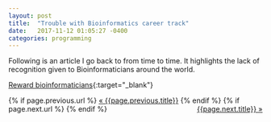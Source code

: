 ```yaml
---
layout: post
title:  "Trouble with Bioinformatics career track"
date:   2017-11-12 01:05:27 -0400
categories: programming
---
```

Following is an article I go back to from time to time. It highlights the lack of recognition given to Bioinformaticians around the world.

[Reward bioinformaticians](http://www.nature.com/news/core-services-reward-bioinformaticians-1.17251){:target="_blank"}

<div class="Previous-next">
  {% if page.previous.url %}
    <a class="previous" href="{{page.previous.url}}">&laquo; {{page.previous.title}}</a>
  {% endif %}
  {% if page.next.url %}
    <a class="next" style="float:right" href="{{page.next.url}}">{{page.next.title}} &raquo;</a>
  {% endif %}
</div>
